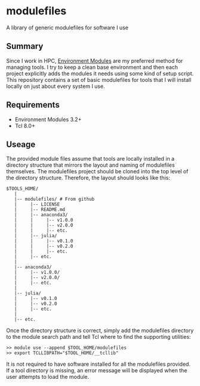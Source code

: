 # modulefiles
A library of generic modulefiles for software I use

## Summary
Since I work in HPC, [Environment Modules](http://modules.sourceforge.net/) are
my preferred method for managing tools. I try to keep a clean base environment
and then each project explicitly adds the modules it needs using some kind of
setup script. This repository contains a set of basic modulefiles for tools that
I will install locally on just about every system I use.

## Requirements
* Environment Modules 3.2+
* Tcl 8.0+

## Useage
The provided module files assume that tools are locally installed in a directory
structure that mirrors the layout and naming of modulefiles themselves. The
modulefiles project should be cloned into the top level of the directory
structure. Therefore, the layout should looks like this:

    $TOOLS_HOME/
       |
       |-- modulefiles/ # From github
       |     |-- LICENSE
       |     |-- README.md
       |     |-- anaconda3/
       |     |     |-- v1.0.0
       |     |     |-- v2.0.0
       |     |     |-- etc.
       |     |-- julia/
       |     |     |-- v0.1.0
       |     |     |-- v0.2.0
       |     |     |-- etc.
       |     |-- etc.
       |
       |-- anaconda3/
       |     |-- v1.0.0/
       |     |-- v2.0.0/
       |     |-- etc.
       |
       |-- julia/
       |     |-- v0.1.0
       |     |-- v0.2.0
       |     |-- etc.
       |
       |-- etc.

Once the directory structure is correct, simply add the modulefiles directory to
the module search path and tell Tcl where to find the supporting utilities:

    >> module use --append $TOOL_HOME/modulefiles
    >> export TCLLIBPATH="$TOOL_HOME/__tcllib"

It is not required to have software installed for all the modulefiles provided.
If a tool directory is missing, an error message will be displayed when the user
attempts to load the module.
